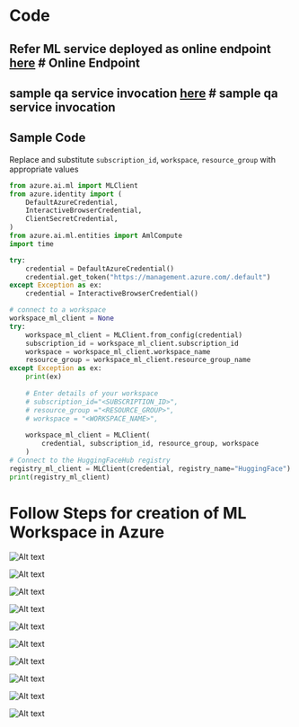 
# Code
## Refer ML service deployed as online endpoint  [here](../../code/ml-as-service/question-answering-online-endpoint.ipynb) # Online Endpoint

## sample qa service invocation  [here](../../code/ml-as-service/simple-qa-model.ipynb) # sample qa service invocation
## Sample Code
Replace and substitute `subscription_id`, `workspace`, `resource_group` with appropriate values

```Python
from azure.ai.ml import MLClient
from azure.identity import (
    DefaultAzureCredential,
    InteractiveBrowserCredential,
    ClientSecretCredential,
)
from azure.ai.ml.entities import AmlCompute
import time

try:
    credential = DefaultAzureCredential()
    credential.get_token("https://management.azure.com/.default")
except Exception as ex:
    credential = InteractiveBrowserCredential()

# connect to a workspace
workspace_ml_client = None
try:
    workspace_ml_client = MLClient.from_config(credential)
    subscription_id = workspace_ml_client.subscription_id
    workspace = workspace_ml_client.workspace_name
    resource_group = workspace_ml_client.resource_group_name
except Exception as ex:
    print(ex)
    
    # Enter details of your workspace
    # subscription_id="<SUBSCRIPTION_ID>",
    # resource_group ="<RESOURCE_GROUP>",
    # workspace = "<WORKSPACE_NAME>",
    
    workspace_ml_client = MLClient(
        credential, subscription_id, resource_group, workspace
    )
# Connect to the HuggingFaceHub registry
registry_ml_client = MLClient(credential, registry_name="HuggingFace")
print(registry_ml_client)
```

# Follow Steps for creation of ML Workspace in Azure
![Alt text](1.jpg "a title")

![Alt text](2.jpg "a title")

![Alt text](3.jpg "a title")

![Alt text](4.jpg "a title")

![Alt text](5.jpg "a title")

![Alt text](6.jpg "a title")

![Alt text](7.jpg "a title")

![Alt text](8.jpg "a title")

![Alt text](9.jpg "a title")

![Alt text](10.jpg "a title")